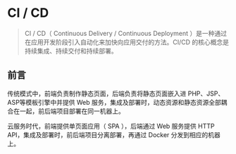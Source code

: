 # CI / CD

> CI / CD（ Continuous Delivery / Continuous Deployment ）是一种通过在应用开发阶段引入自动化来加快向应用交付的方法。CI/CD 的核心概念是持续集成、持续交付和持续部署。

## 前言

传统模式中，前端负责制作静态页面，后端负责将静态页面嵌入进 PHP、JSP、ASP等模板引擎中并提供 Web 服务，集成及部署时，动态资源和静态资源全部耦合在一起，前后端项目部署在同一机器上。

云服务时代，前端提供单页面应用（ SPA ），后端通过 Web 服务提供 HTTP API，集成及部署时，前后端项目分离部署，再通过 Docker 分发到相应的机器上。
